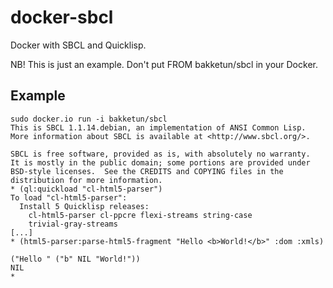 docker-sbcl
===========

Docker with SBCL and Quicklisp. 

NB! This is just an example. Don't put FROM bakketun/sbcl in your Docker. 


## Example

```
sudo docker.io run -i bakketun/sbcl
This is SBCL 1.1.14.debian, an implementation of ANSI Common Lisp.
More information about SBCL is available at <http://www.sbcl.org/>.

SBCL is free software, provided as is, with absolutely no warranty.
It is mostly in the public domain; some portions are provided under
BSD-style licenses.  See the CREDITS and COPYING files in the
distribution for more information.
* (ql:quickload "cl-html5-parser")
To load "cl-html5-parser":
  Install 5 Quicklisp releases:
    cl-html5-parser cl-ppcre flexi-streams string-case
    trivial-gray-streams
[...]
* (html5-parser:parse-html5-fragment "Hello <b>World!</b>" :dom :xmls)

("Hello " ("b" NIL "World!"))
NIL
* 
```

